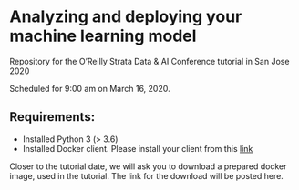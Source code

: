 # Analyzing and deploying your machine learning model

Repository for the O’Reilly Strata Data &amp; AI Conference tutorial in San Jose 2020

Scheduled for 9:00 am on March 16, 2020.

## Requirements:

* Installed Python 3 (> 3.6)
* Installed Docker client. Please install your client from this [link](https://hub.docker.com/?overlay=onboarding)

Closer to the tutorial date, we will ask you to download a prepared docker image, used in the tutorial. The link for the download will be posted here.
